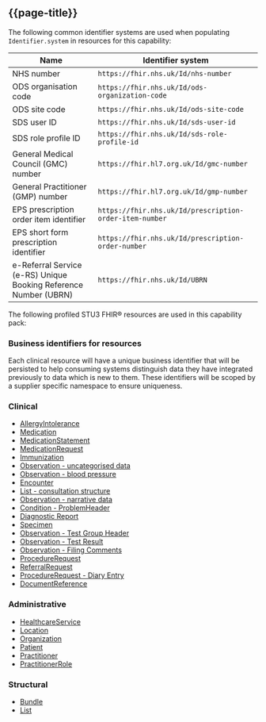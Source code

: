 ## {{page-title}}

The following common identifier systems are used when populating `Identifier.system` in resources for this capability:

| Name                                                             | Identifier system                                       |
| ----                                                             | -----------------                                       |
| NHS number                                                       | `https://fhir.nhs.uk/Id/nhs-number`                     |
| ODS organisation code                                            | `https://fhir.nhs.uk/Id/ods-organization-code`          |
| ODS site code                                                    | `https://fhir.nhs.uk/Id/ods-site-code`                  |
| SDS user ID                                                      | `https://fhir.nhs.uk/Id/sds-user-id`                    |
| SDS role profile ID                                              | `https://fhir.nhs.uk/Id/sds-role-profile-id`            |
| General Medical Council (GMC) number                             | `https://fhir.hl7.org.uk/Id/gmc-number`                 |
| General Practitioner (GMP) number                                | `https://fhir.hl7.org.uk/Id/gmp-number`                 |
| EPS prescription order item identifier                           | `https://fhir.nhs.uk/Id/prescription-order-item-number` |
| EPS short form prescription identifier                           | `https://fhir.nhs.uk/Id/prescription-order-number`      |
| e-Referral Service (e-RS) Unique Booking Reference Number (UBRN) | `https://fhir.nhs.uk/Id/UBRN`                           |

The following profiled <span class="stu3">STU3</span> FHIR&reg; resources are used in this capability pack:

### Business identifiers for resources

Each clinical resource will have a unique business identifier that will be persisted to help consuming systems distinguish data they have integrated previously to data which is new to them. These identifiers will be scoped by a supplier specific namespace to ensure uniqueness.

### Clinical ###

- [AllergyIntolerance](https://simplifier.net/guide/gpconnect-data-model/Home/FHIR-Assets/All-assets/Profiles/Profile--CareConnect-GPC-AllergyIntolerance-1?version=current)
- [Medication](https://simplifier.net/guide/gpconnect-data-model/Home/FHIR-Assets/All-assets/Profiles/Profile--CareConnect-GPC-Medication-1?version=current)
- [MedicationStatement](https://simplifier.net/guide/gpconnect-data-model/Home/FHIR-Assets/All-assets/Profiles/Profile--CareConnect-GPC-MedicationStatement-1?version=current)
- [MedicationRequest](https://simplifier.net/guide/gpconnect-data-model/Home/FHIR-Assets/All-assets/Profiles/Profile--CareConnect-GPC-MedicationRequest-1?version=current)
- [Immunization](https://simplifier.net/guide/gpconnect-data-model/Home/FHIR-Assets/All-assets/Profiles/Profile--CareConnect-GPC-Immunization-1?version=current)
- [Observation - uncategorised data](https://simplifier.net/guide/gpconnect-data-model/Home/FHIR-Assets/All-assets/Profiles/Profile--CareConnect-GPC-Observation-1?version=current)
- [Observation - blood pressure](https://simplifier.net/guide/gpconnect-data-model/Home/FHIR-Assets/All-assets/Profiles/Profile--CareConnect-GPC-Observation-1?version=current)
- [Encounter](https://simplifier.net/guide/gpconnect-data-model/Home/FHIR-Assets/All-assets/Profiles/Profile--CareConnect-GPC-Encounter-1?version=current)
- [List - consultation structure](https://simplifier.net/guide/gpconnect-data-model/Home/FHIR-Assets/All-assets/Profiles/Profile--CareConnect-GPC-List-1?version=current)
- [Observation - narrative data](https://simplifier.net/guide/gpconnect-data-model/Home/FHIR-Assets/All-assets/Profiles/Profile--CareConnect-GPC-Observation-1?version=current)
- [Condition - ProblemHeader](https://simplifier.net/guide/gpconnect-data-model/Home/FHIR-Assets/All-assets/Profiles/Profile--CareConnect-GPC-ProblemHeader-Condition-1?version=current)
- [Diagnostic Report](https://simplifier.net/guide/gpconnect-data-model/Home/FHIR-Assets/All-assets/Profiles/Profile--CareConnect-GPC-DiagnosticReport-1?version=current)
- [Specimen](https://simplifier.net/guide/gpconnect-data-model/Home/FHIR-Assets/All-assets/Profiles/Profile--CareConnect-GPC-Specimen-1?version=current)
- [Observation - Test Group Header](https://simplifier.net/guide/gpconnect-data-model/Home/FHIR-Assets/All-assets/Profiles/Profile--CareConnect-GPC-Observation-1?version=current)
- [Observation - Test Result](https://simplifier.net/guide/gpconnect-data-model/Home/FHIR-Assets/All-assets/Profiles/Profile--CareConnect-GPC-Observation-1?version=current)
- [Observation - Filing Comments](https://simplifier.net/guide/gpconnect-data-model/Home/FHIR-Assets/All-assets/Profiles/Profile--CareConnect-GPC-Observation-1?version=current)
- [ProcedureRequest](https://simplifier.net/guide/gpconnect-data-model/Home/FHIR-Assets/All-assets/Profiles/Profile--CareConnect-GPC-ProcedureRequest-1?version=current)
- [ReferralRequest](https://simplifier.net/guide/gpconnect-data-model/Home/FHIR-Assets/All-assets/Profiles/Profile--CareConnect-GPC-ReferralRequest-1?version=current)
- [ProcedureRequest - Diary Entry](https://simplifier.net/guide/gpconnect-data-model/Home/FHIR-Assets/All-assets/Profiles/Profile--CareConnect-GPC-ProcedureRequest-1?version=current)
- [DocumentReference](https://simplifier.net/guide/gpconnect-data-model/Home/FHIR-Assets/All-assets/Profiles/Profile--CareConnect-GPC-DocumentReference-1?version=current)

### Administrative ###

- [HealthcareService](https://simplifier.net/guide/hl7fhircareconnectprofilesstu3/Home/ProfilesandExtensions/AllAssets/AllProfiles/ProfileCareConnect-HealthcareService.guide.md?version=current)
- [Location](https://simplifier.net/guide/gpconnect-data-model/Home/FHIR-Assets/All-assets/Profiles/Profile--CareConnect-GPC-Location-1?version=current)
- [Organization](https://simplifier.net/guide/gpconnect-data-model/Home/FHIR-Assets/All-assets/Profiles/Profile--CareConnect-GPC-Organization-1?version=current)
- [Patient](https://simplifier.net/guide/gpconnect-data-model/Home/FHIR-Assets/All-assets/Profiles/Profile--CareConnect-GPC-Patient-1?version=current)
- [Practitioner](https://simplifier.net/guide/gpconnect-data-model/Home/FHIR-Assets/All-assets/Profiles/Profile--CareConnect-GPC-Practitioner-1?version=current)
- [PractitionerRole](https://simplifier.net/guide/gpconnect-data-model/Home/FHIR-Assets/All-assets/Profiles/Profile--CareConnect-GPC-PractitionerRole-1?version=current)

### Structural ###

- [Bundle](https://simplifier.net/guide/gpconnect-data-model/Home/FHIR-Assets/All-assets/Profiles/Profile--GPConnect-Searchset-Bundle-1?version=current)
- [List](https://simplifier.net/guide/gpconnect-data-model/Home/FHIR-Assets/All-assets/Profiles/Profile--CareConnect-GPC-List-1?version=current)